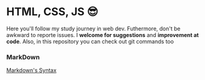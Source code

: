 # HTML, CSS, JS  😎

Here you'll follow my study journey in web dev. 
Futhermore, don't be awkward to reporte issues. 
I **welcome for suggestions** and **improvement at code**.
Also, in this repository you can check out git commands too 


### MarkDown 

[Markdown's Syntax](https://www.markdownguide.org/basic-syntax/)







